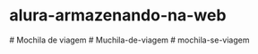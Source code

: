 # alura-armazenando-na-web
#   M o c h i l a   d e   v i a g e m  
 #   M u c h i l a - d e - v i a g e m  
 #   m o c h i l a - s e - v i a g e m  
 